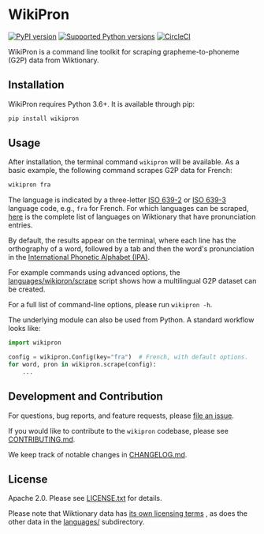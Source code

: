 # WikiPron

[![PyPI version](https://badge.fury.io/py/wikipron.svg)](https://pypi.org/project/wikipron)
[![Supported Python versions](https://img.shields.io/pypi/pyversions/wikipron.svg)](https://pypi.org/project/wikipron)
[![CircleCI](https://circleci.com/gh/kylebgorman/wikipron/tree/master.svg?style=svg)](https://circleci.com/gh/kylebgorman/wikipron/tree/master)


WikiPron is a command line toolkit for scraping grapheme-to-phoneme (G2P) data
from Wiktionary.

## Installation

WikiPron requires Python 3.6+. It is available through pip:

```bash
pip install wikipron
```

## Usage

After installation, the terminal command `wikipron` will be available.
As a basic example, the following command scrapes G2P data for French:

```bash
wikipron fra
```

The language is indicated by a three-letter
[ISO 639-2](https://en.wikipedia.org/wiki/List_of_ISO_639-2_codes) or
[ISO 639-3](https://en.wikipedia.org/wiki/List_of_ISO_639-3_codes)
language code, e.g., `fra` for French.
For which languages can be scraped,
[here](https://en.wiktionary.org/wiki/Category:Terms_with_IPA_pronunciation_by_language)
is the complete list of languages on Wiktionary that have pronunciation entries.

By default, the results appear on the terminal,
where each line has the orthography of a word, followed by a tab and then
the word's pronunciation in the
[International Phonetic Alphabet (IPA)](https://en.wikipedia.org/wiki/International_Phonetic_Alphabet).

For example commands using advanced options, the
[languages/wikipron/scrape](https://github.com/kylebgorman/wikipron/blob/master/languages/wikipron/scrape)
script shows how a multilingual G2P dataset can be created.

For a full list of command-line options, please run `wikipron -h`.

The underlying module can also be used from Python.
A standard workflow looks like:

```python
import wikipron

config = wikipron.Config(key="fra")  # French, with default options.
for word, pron in wikipron.scrape(config):
    ...
```

## Development and Contribution

For questions, bug reports, and feature requests,
please [file an issue](https://github.com/kylebgorman/wikipron/issues).

If you would like to contribute to the `wikipron` codebase,
please see
[CONTRIBUTING.md](https://github.com/kylebgorman/wikipron/blob/master/CONTRIBUTING.md).

We keep track of notable changes in
[CHANGELOG.md](https://github.com/kylebgorman/wikipron/blob/master/CHANGELOG.md).

## License

Apache 2.0. Please see
[LICENSE.txt](https://github.com/kylebgorman/wikipron/blob/master/LICENSE.txt)
for details.

Please note that Wiktionary data has
[its own licensing terms](https://en.wiktionary.org/wiki/Wiktionary:Copyrights)
, as does the other data in the
[languages/](https://github.com/kylebgorman/wikipron/tree/master/languages)
subdirectory.
